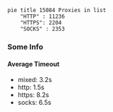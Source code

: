
```mermaid
pie title 15084 Proxies in list
    "HTTP" : 11236
    "HTTPS": 2204
    "SOCKS" : 2353
```

### Some Info
#### Average Timeout

- mixed: 3.2s
- http: 1.5s
- https: 8.2s
- socks: 6.5s